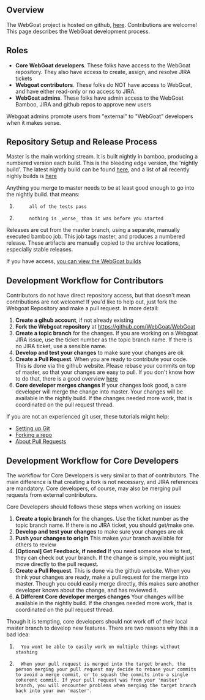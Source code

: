 ## Overview

The WebGoat project is hosted on github, [here](https://github.com/WebGoat). Contributions are welcome!  This page describes the WebGoat development process. 

## Roles

* **Core WebGoat developers**. These folks have access to the WebGoat repository. They also have access to create, assign, and resolve JIRA tickets
* **Webgoat contributors**. These folks do NOT have access to WebGoat, and have either read-only or no access to JIRA.
* **WebGoat admins**. These folks have admin access to the WebGoat Bamboo, JIRA and github repos to approve new users

Webgoat admins promote users from "external" to "WebGoat" developers when it makes sense.

## Repository Setup and Release Process

Master is the main working stream. It is built nightly in bamboo, producing a numbered version each build.  This is the bleeding edge version, the 'nightly build'. The latest nightly build can be found [here](https://webgoat.atlassian.net/builds/browse/WEB-WGM/latest), and a list of all recently nighly builds is [here](https://webgoat.atlassian.net/builds/browse/WEB-WGM)

Anything you merge to master needs to be at least good enough to go into the nightly build. that means:

1.          all of the tests pass
1.          nothing is _worse_ than it was before you started

Releases are cut from the master branch, using a separate, manually executed bamboo job. This job tags master, and produces a numbered release.  These artifacts are manually copied to the archive locations, especially stable releases.

If you have access, [you can view the WebGoat builds](https://webgoat.atlassian.net/builds/browse/WEB)


## Development Workflow for Contributors 

Contributors do not have direct repository access, but that doesn't mean contributions are not welcome!  If you'd like to help out, just fork the Webgoat Repository and make a pull request.  In more detail:

1. **Create a gihub account**, if not already existing
1. **Fork the Webgoat repository** at https://github.com/WebGoat/WebGoat 
1. **Create a topic branch** for the changes. If you are working on a Webgoat JIRA issue, use the ticket number as the topic branch name. If there is no JIRA ticket, use a sensible name.
1. **Develop and test your changes**  to make sure your changes are ok
1. **Create a Pull Request**. When you are ready to contribute your code. This is done via the github website. Please rebase your commits on top of master, so that your changes are easy to pull. If you don't know how to do that, there is a good overview [here](https://github.com/edx/edx-platform/wiki/How-to-Rebase-a-Pull-Request)
1. **Core developer merges changes** If your changes look good, a care developer will merge the change into master.  Your changes will be available in the nightly build. If the changes needed more work, that is coordinated on the pull request thread.

If you are not an experienced git user, these tutorials might help:

* [Setting up Git](https://help.github.com/articles/set-up-git)
* [Forking a repo](https://help.github.com/articles/fork-a-repo)
* [About Pull Requests](https://help.github.com/articles/using-pull-requests)

## Development Workflow for Core Developers

The workflow for Core Developers is very similar to that of contributors. The main difference is that creating a fork is not necessary, and JIRA references are mandatory. Core developers, of course, may also be merging pull requests from external contributors.

Core Developers should follows these steps when working on issues:

1. **Create a topic branch** for the changes. Use the ticket number as the topic branch name. If there is no JIRA ticket, you should get/make one.
1. **Develop and test your changes** to make sure your changes are ok
1. **Push your changes to origin** This makes your branch available for others to review
1. **[Optional] Get Feedback, if needed** If you need someone else to test, they can check out your branch. If the change is simple, you might just move directly to the pull request.
1. **Create a Pull Request**. This is done via the github website.  When you think your changes are ready, make a pull request for the merge into master.  Though you could easily merge directly, this makes sure another developer knows about the change, and has reviewed it.  
1. **A Different Core developer merges changes** Your changes will be available in the nightly build. If the changes needed more work, that is coordinated on the pull request thread.

Though it is tempting, core developers should not work off of their local master branch to develop new features. There are two reasons why this is a bad idea:

1.       You wont be able to easily work on multiple things without stashing
1.       When your pull request is merged into the target branch, the person merging your pull request may decide to rebase your commits to avoid a merge commit, or to squash the commits into a single coherent commit. If your pull request was from your 'master' branch, you will encounter problems when merging the target branch back into your own 'master'. 

